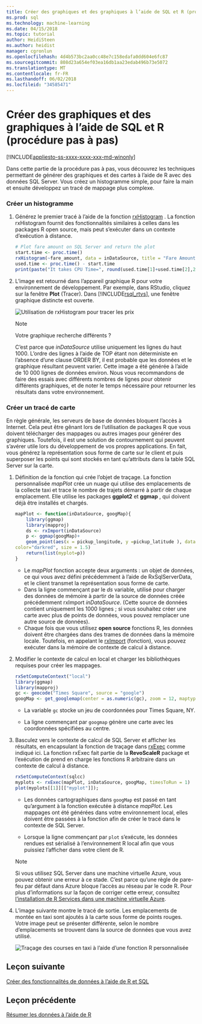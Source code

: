 ```yaml
---
title: Créer des graphiques et des graphiques à l’aide de SQL et R (procédure pas à pas) | Documents Microsoft
ms.prod: sql
ms.technology: machine-learning
ms.date: 04/15/2018
ms.topic: tutorial
author: HeidiSteen
ms.author: heidist
manager: cgronlun
ms.openlocfilehash: 4d4b573bc2aa0cc48e7c158edafa0dd604e6fc87
ms.sourcegitcommit: 808d23a654ef03ea16db1aa23edab496b73e5072
ms.translationtype: MT
ms.contentlocale: fr-FR
ms.lasthandoff: 06/02/2018
ms.locfileid: "34585471"
---
```

# <a name="create-graphs-and-plots-using-sql-and-r-walkthrough"></a>Créer des graphiques et des graphiques à l’aide de SQL et R (procédure pas à pas)
[!INCLUDE[appliesto-ss-xxxx-xxxx-xxx-md-winonly](../../includes/appliesto-ss-xxxx-xxxx-xxx-md-winonly.md)]

Dans cette partie de la procédure pas à pas, vous découvrez les techniques permettant de générer des graphiques et des cartes à l’aide de R avec des données SQL Server. Vous créez un histogramme simple, pour faire la main et ensuite développez un tracé de mappage plus complexe.

### <a name="create-a-histogram"></a>Créer un histogramme

1. Générez le premier tracé à l’aide de la fonction [rxHistogram](https://docs.microsoft.com/r-server/r-reference/revoscaler/rxdatasource) .  La fonction rxHistogram fournit des fonctionnalités similaires à celles dans les packages R open source, mais peut s’exécuter dans un contexte d’exécution à distance.

    ```R
    # Plot fare amount on SQL Server and return the plot
    start.time <- proc.time()
    rxHistogram(~fare_amount, data = inDataSource, title = "Fare Amount Histogram")
    used.time <- proc.time() - start.time
    print(paste("It takes CPU Time=", round(used.time[1]+used.time[2],2), " seconds, Elapsed Time=", round(used.time[3],2), " seconds to generate plot.", sep=""))
    ```

2. L’image est retourné dans l’appareil graphique R pour votre environnement de développement.  Par exemple, dans RStudio, cliquez sur la fenêtre **Plot** (Tracer).  Dans [!INCLUDE[rsql_rtvs](../../includes/rsql-rtvs-md.md)], une fenêtre graphique distincte est ouverte.

    ![Utilisation de rxHistogram pour tracer les prix](media/rsql-e2e-rxhistogramresult.png "Utilisation de rxHistogram pour tracer les prix")

    > [!NOTE]
    > Votre graphique recherche différents ?
    >  
    > C’est parce que _inDataSource_ utilise uniquement les lignes du haut 1000. L’ordre des lignes à l’aide de TOP étant non déterministe en l’absence d’une clause ORDER BY, il est probable que les données et le graphique résultant peuvent varier.
    > Cette image a été générée à l’aide de 10 000 lignes de données environ. Nous vous recommandons de faire des essais avec différents nombres de lignes pour obtenir différents graphiques, et de noter le temps nécessaire pour retourner les résultats dans votre environnement.

### <a name="create-a-map-plot"></a>Créer un tracé de carte

En règle générale, les serveurs de base de données bloquent l’accès à Internet. Cela peut être gênant lors de l’utilisation de packages R que vous doivent télécharger des mappages ou autres images pour générer des graphiques. Toutefois, il est une solution de contournement qui peuvent s’avérer utile lors du développement de vos propres applications. En fait, vous générez la représentation sous forme de carte sur le client et puis superposer les points qui sont stockés en tant qu’attributs dans la table SQL Server sur la carte.

1. Définition de la fonction qui crée l’objet de traçage. La fonction personnalisée *mapPlot* crée un nuage qui utilise des emplacements de la collecte taxi et trace le nombre de trajets démarré à partir de chaque emplacement. Elle utilise les packages **ggplot2** et  **ggmap** , qui doivent déjà être installés et chargés.

    ```R
    mapPlot <- function(inDataSource, googMap){
        library(ggmap)
        library(mapproj)
        ds <- rxImport(inDataSource)
        p <- ggmap(googMap)+
        geom_point(aes(x = pickup_longitude, y =pickup_latitude ), data=ds, alpha =.5,
    color="darkred", size = 1.5)
        return(list(myplot=p))
    }
    ```

    + Le *mapPlot* fonction accepte deux arguments : un objet de données, ce qui vous avez défini précédemment à l’aide de RxSqlServerData, et le client transmet la représentation sous forme de carte.
    + Dans la ligne commençant par le *ds* variable, utilisé pour charger des données de mémoire à partir de la source de données créée précédemment rxImport *inDataSource*. (Cette source de données contient uniquement les 1000 lignes ; si vous souhaitez créer une carte avec plus de points de données, vous pouvez remplacer une autre source de données).
    + Chaque fois que vous utilisez **open source** fonctions R, les données doivent être chargées dans des trames de données dans la mémoire locale. Toutefois, en appelant le [rxImport](https://docs.microsoft.com/r-server/r-reference/revoscaler/rximport) (fonction), vous pouvez exécuter dans la mémoire de contexte de calcul à distance.

2. Modifier le contexte de calcul en local et charger les bibliothèques requises pour créer les mappages.

    ```R
    rxSetComputeContext("local")
    library(ggmap)
    library(mapproj)
    gc <- geocode("Times Square", source = "google")
    googMap <- get_googlemap(center = as.numeric(gc), zoom = 12, maptype = 'roadmap', color = 'color');
    ```

    + La variable `gc` stocke un jeu de coordonnées pour Times Square, NY.

    + La ligne commençant par `googmap` génère une carte avec les coordonnées spécifiées au centre.

3. Basculez vers le contexte de calcul de SQL Server et afficher les résultats, en encapsulant la fonction de traçage dans [rxExec](https://docs.microsoft.com/r-server/r-reference/revoscaler/rxexec) comme indiqué ici. La fonction rxExec fait partie de la **RevoScaleR** package et l’exécution de prend en charge les fonctions R arbitraire dans un contexte de calcul à distance.

    ```R
    rxSetComputeContext(sqlcc)
    myplots <- rxExec(mapPlot, inDataSource, googMap, timesToRun = 1)
    plot(myplots[[1]][["myplot"]]);
    ````

    + Les données cartographiques dans `googMap` est passé en tant qu’argument à la fonction exécutée à distance *mapPlot*. Les mappages ont été générées dans votre environnement local, elles doivent être passées à la fonction afin de créer le tracé dans le contexte de SQL Server.

    + Lorsque la ligne commençant par `plot` s’exécute, les données rendues est sérialisé à l’environnement R local afin que vous puissiez l’afficher dans votre client de R.

    > [!NOTE]
    > Si vous utilisez SQL Server dans une machine virtuelle Azure, vous pouvez obtenir une erreur à ce stade. C’est parce qu’une règle de pare-feu par défaut dans Azure bloque l’accès au réseau par le code R. Pour plus d’informations sur la façon de corriger cette erreur, consultez [l’installation de R Services dans une machine virtuelle Azure](../r/installing-sql-server-r-services-on-an-azure-virtual-machine.md).

4. L’image suivante montre le tracé de sortie. Les emplacements de montée en taxi sont ajoutés à la carte sous forme de points rouges. Votre image peut se présenter différente, selon le nombre d’emplacements se trouvent dans la source de données que vous avez utilisé.

    ![Traçage des courses en taxi à l’aide d’une fonction R personnalisée](media/rsql-e2e-mapplot.png "Traçage des courses en taxi à l’aide d’une fonction R personnalisée")

## <a name="next-lesson"></a>Leçon suivante

[Créer des fonctionnalités de données à l’aide de R et SQL](walkthrough-create-data-features.md)

## <a name="previous-lesson"></a>Leçon précédente

[Résumer les données à l’aide de R](walkthrough-view-and-summarize-data-using-r.md)
